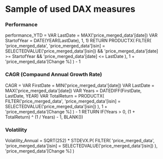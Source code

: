 # Sample of used DAX measures

### Performance

performance_YTD =
VAR LastDate = MAX('price_merged_data'[date])
VAR StartofYear = DATE(YEAR(LastDate), 1, 1)
RETURN
PRODUCTX(
FILTER(
'price_merged_data',
'price_merged_data'[isin] = SELECTEDVALUE('price_merged_data'[isin]) &&
'price_merged_data'[date] >= StartofYear &&
'price_merged_data'[date] <= LastDate
),
1 + 'price_merged_data'[Change %]
) - 1

### CAGR (Compaund Annual Growth Rate)

CAGR =
VAR FirstDate = MIN('price_merged_data'[date])
VAR LastDate = MAX('price_merged_data'[date])
VAR Years = DATEDIFF(FirstDate, LastDate, YEAR)
VAR TotalReturn =
PRODUCTX(
FILTER('price_merged_data',
'price_merged_data'[isin] = SELECTEDVALUE('price_merged_data'[isin])
),
1 + 'price_merged_data'[Change %]
) - 1
RETURN
IF(Years > 0, (1 + TotalReturn) ^ (1 / Years) - 1, BLANK())

### Volatility

Volatility_Annual =
SQRT(252) \* STDEVX.P(
FILTER(
'price_merged_data',
'price_merged_data'[isin] = SELECTEDVALUE('price_merged_data'[isin])
),
'price_merged_data'[Change %]
)
